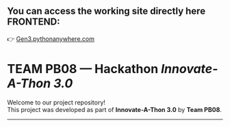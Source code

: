 ## You can access the working site directly here FRONTEND:  
👉 [Gen3.pythonanywhere.com](https://Gen3.pythonanywhere.com)

# TEAM PB08 — Hackathon *Innovate-A-Thon 3.0*

Welcome to our project repository!  
This project was developed as part of **Innovate-A-Thon 3.0** by **Team PB08**.

---


